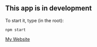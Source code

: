 ## This app is in development
To start it, type (in the root): 
```
npm start
```
[My Website](http://alexkourtis.net/)
